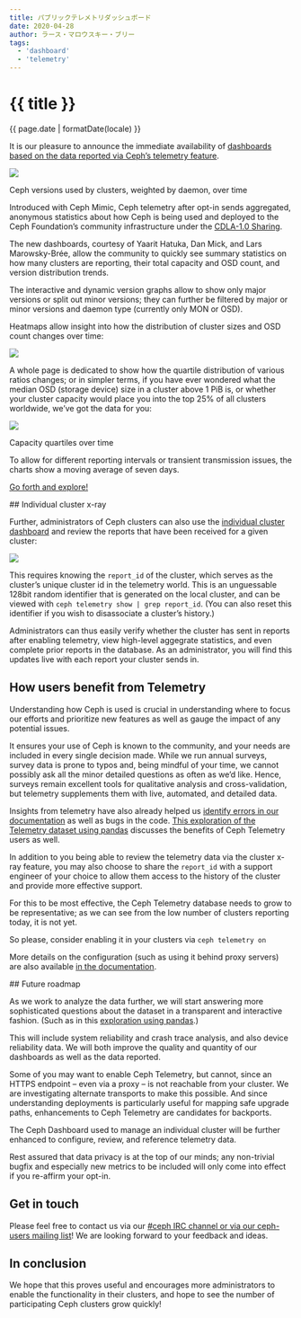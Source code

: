 ```yaml
---
title: パブリックテレメトリダッシュボード
date: 2020-04-28
author: ラース・マロウスキー・ブリー
tags:
  - 'dashboard'
  - 'telemetry'
---
```


# {{ title }}

<time datetime="{{ page.date }}">{{ page.date | formatDate(locale) }}</time>

It is our pleasure to announce the immediate availability of [dashboards based on the data reported via Ceph’s telemetry feature](https://telemetry-public.ceph.com/).

![](https://i1.wp.com/ceph.io/wp-content/uploads/2020/04/Screenshot_2020-04-28-Telemetry-Grafana.png?fit=1024%2C628&ssl=1)

Ceph versions used by clusters, weighted by daemon, over time

Introduced with Ceph Mimic, Ceph telemetry after opt-in sends aggregated, anonymous statistics about how Ceph is being used and deployed to the Ceph Foundation’s community infrastructure under the [CDLA-1.0 Sharing](https://cdla.io/sharing-1-0/).

The new dashboards, courtesy of Yaarit Hatuka, Dan Mick, and Lars Marowsky-Brée, allow the community to quickly see summary statistics on how many clusters are reporting, their total capacity and OSD count, and version distribution trends.

The interactive and dynamic version graphs allow to show only major versions or split out minor versions; they can further be filtered by major or minor versions and daemon type (currently only MON or OSD).

Heatmaps allow insight into how the distribution of cluster sizes and OSD count changes over time:

![](https://i0.wp.com/ceph.io/wp-content/uploads/2020/04/Screenshot_2020-04-27-Telemetry-Grafana1.png?fit=1024%2C435&ssl=1)

A whole page is dedicated to show how the quartile distribution of various ratios changes; or in simpler terms, if you have ever wondered what the median OSD (storage device) size in a cluster above 1 PiB is, or whether your cluster capacity would place you into the top 25% of all clusters worldwide, we’ve got the data for you:

![](https://i2.wp.com/ceph.io/wp-content/uploads/2020/04/Screenshot_2020-04-27-Capacity-Density-Grafana.png?fit=1024%2C324&ssl=1)

Capacity quartiles over time

To allow for different reporting intervals or transient transmission issues, the charts show a moving average of seven days.

[Go forth and explore!](https://telemetry-public.ceph.com/)

## Individual cluster x-ray

Further, administrators of Ceph clusters can also use the [individual cluster dashboard](https://telemetry-public.ceph.com/d/Vs60mbqZk/x-ray?orgId=1) and review the reports that have been received for a given cluster:

![](https://i0.wp.com/ceph.io/wp-content/uploads/2020/04/Screenshot_2020-04-27-X-ray-Grafana.png?fit=1024%2C778&ssl=1)

This requires knowing the `report_id` of the cluster, which serves as the cluster’s unique cluster id in the telemetry world. This is an unguessable 128bit random identifier that is generated on the local cluster, and can be viewed with `ceph telemetry show | grep report_id`. (You can also reset this identifier if you wish to disassociate a cluster’s history.)

Administrators can thus easily verify whether the cluster has sent in reports after enabling telemetry, view high-level aggegrate statistics, and even complete prior reports in the database. As an administrator, you will find this updates live with each report your cluster sends in.

## How users benefit from Telemetry

Understanding how Ceph is used is crucial in understanding where to focus our efforts and prioritize new features as well as gauge the impact of any potential issues.

It ensures your use of Ceph is known to the community, and your needs are included in every single decision made. While we run annual surveys, survey data is prone to typos and, being mindful of your time, we cannot possibly ask all the minor detailed questions as often as we’d like. Hence, surveys remain excellent tools for qualitative analysis and cross-validation, but telemetry supplements them with live, automated, and detailed data.

Insights from telemetry have also already helped us [identify errors in our documentation](https://ceph.io/community/the-first-telemetry-results-are-in/) as well as bugs in the code. [This exploration of the Telemetry dataset using pandas](https://www.slideshare.net/LarsMarowskyBre/ceph-telemetry-improving-softwaredefinedstorage-outcomes) discusses the benefits of Ceph Telemetry users as well.

In addition to you being able to review the telemetry data via the cluster x-ray feature, you may also choose to share the `report_id` with a support engineer of your choice to allow them access to the history of the cluster and provide more effective support.

For this to be most effective, the Ceph Telemetry database needs to grow to be representative; as we can see from the low number of clusters reporting today, it is not yet.

So please, consider enabling it in your clusters via `ceph telemetry on`

More details on the configuration (such as using it behind proxy servers) are also available [in the documentation](https://docs.ceph.com/docs/master/mgr/telemetry/).

## Future roadmap

As we work to analyze the data further, we will start answering more sophisticated questions about the dataset in a transparent and interactive fashion. (Such as in this [exploration using pandas](https://www.slideshare.net/LarsMarowskyBre/ceph-telemetry-improving-softwaredefinedstorage-outcomes).)

This will include system reliability and crash trace analysis, and also device reliability data. We will both improve the quality and quantity of our dashboards as well as the data reported.

Some of you may want to enable Ceph Telemetry, but cannot, since an HTTPS endpoint – even via a proxy – is not reachable from your cluster. We are investigating alternate transports to make this possible. And since understanding deployments is particularly useful for mapping safe upgrade paths, enhancements to Ceph Telemetry are candidates for backports.

The Ceph Dashboard used to manage an individual cluster will be further enhanced to configure, review, and reference telemetry data.

Rest assured that data privacy is at the top of our minds; any non-trivial bugfix and especially new metrics to be included will only come into effect if you re-affirm your opt-in.

## Get in touch

Please feel free to contact us via our [#ceph IRC channel or via our ceph-users mailing list](https://ceph.io/irc/)! We are looking forward to your feedback and ideas.

## In conclusion

We hope that this proves useful and encourages more administrators to enable the functionality in their clusters, and hope to see the number of participating Ceph clusters grow quickly!

